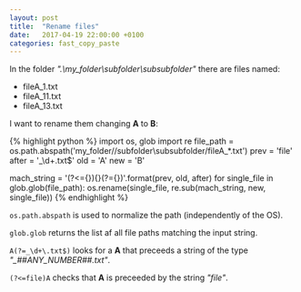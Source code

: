 ```yaml
---
layout: post
title:  "Rename files"
date:   2017-04-19 22:00:00 +0100
categories: fast_copy_paste
---
```


In the folder *".\my_folder\subfolder\subsubfolder\"* there are files named:
- fileA_1.txt
- fileA_11.txt
- fileA_13.txt

I want to rename them changing **A** to **B**:

{% highlight python %}
import os, glob
import re
file_path = os.path.abspath('my_folder//subfolder\subsubfolder/fileA_*.txt')
prev = 'file'
after = '_\d+\.txt$'
old = 'A'
new = 'B'

mach_string = '(?<={}){}(?={})'.format(prev, old, after)
for single_file in glob.glob(file_path):
    os.rename(single_file, re.sub(mach_string, new, single_file))
{% endhighlight %}


`os.path.abspath` is used to normalize the path (independently of the OS).

`glob.glob` returns the list af all file paths matching the input string.

`A(?=_\d+\.txt$)` looks for a **A** that preceeds a string of the type *"_##ANY_NUMBER##.txt"*.

`(?<=file)A` checks that **A** is preceeded by the string *"file"*.

